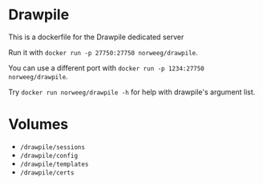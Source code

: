 # Drawpile

This is a dockerfile for the Drawpile dedicated server

Run it with `docker run -p 27750:27750 norweeg/drawpile`.

You can use a different port with `docker run -p 1234:27750 norweeg/drawpile`.

Try `docker run norweeg/drawpile -h` for help with drawpile's argument list.

# Volumes

- `/drawpile/sessions`
- `/drawpile/config`
- `/drawpile/templates`
- `/drawpile/certs`
